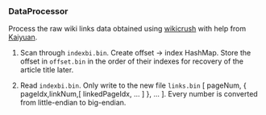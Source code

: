 ### DataProcessor

Process the raw wiki links data obtained using [wikicrush](https://github.com/trishume/wikicrush) with help from [Kaiyuan](https://github.com/thngkaiyuan).

1. Scan through ```indexbi.bin```. Create offset -> index HashMap. Store the offset in ```offset.bin``` in the order of their indexes for recovery of the article title later.

2. Read ```indexbi.bin```. Only write to the new file ```links.bin``` [ pageNum, { pageIdx,linkNum,[ linkedPageIdx, ... ] }, ... ]. Every number is converted from little-endian to big-endian.